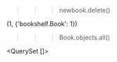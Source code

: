 <!-- deleting book -->
>>> newbook.delete()

<!-- output -->
(1, {'bookshelf.Book': 1})

<!-- trying to retrieve book -->
>>> Book.objects.all()

<!-- output -->
<QuerySet []>
